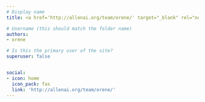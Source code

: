 ```yaml
---
# Display name
title: <a href='http://allenai.org/team/orene/' target="_blank" rel="noopener noreferrer">Oren Etzioni</a>

# Username (this should match the folder name)
authors:
- orene

# Is this the primary user of the site?
superuser: false


social:
- icon: home
  icon_pack: fas
  link: 'http://allenai.org/team/orene/'
---
```

